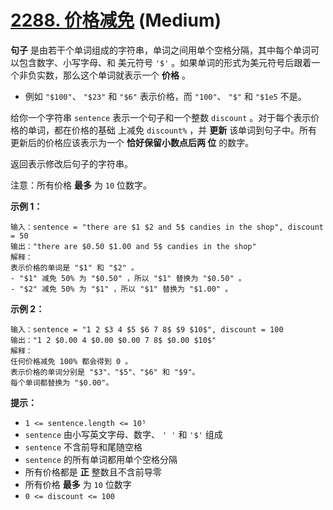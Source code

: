 # [2288. 价格减免][link] (Medium)

[link]: https://leetcode.cn/problems/apply-discount-to-prices/

**句子** 是由若干个单词组成的字符串，单词之间用单个空格分隔，其中每个单词可以包含数字、小写字母、和
美元符号 `'$'` 。如果单词的形式为美元符号后跟着一个非负实数，那么这个单词就表示一个 **价格** 。

- 例如 `"$100"`、 `"$23"` 和 `"$6"` 表示价格，而 `"100"`、 `"$"` 和 `"$1e5` 不是。

给你一个字符串 `sentence` 表示一个句子和一个整数 `discount` 。对于每个表示价格的单词，都在价格的基础
上减免 `discount%` ，并 **更新** 该单词到句子中。所有更新后的价格应该表示为一个 **恰好保留小数点后两
位** 的数字。

返回表示修改后句子的字符串。

注意：所有价格 **最多** 为  `10` 位数字。

**示例 1：**

```
输入：sentence = "there are $1 $2 and 5$ candies in the shop", discount = 50
输出："there are $0.50 $1.00 and 5$ candies in the shop"
解释：
表示价格的单词是 "$1" 和 "$2" 。
- "$1" 减免 50% 为 "$0.50" ，所以 "$1" 替换为 "$0.50" 。
- "$2" 减免 50% 为 "$1" ，所以 "$1" 替换为 "$1.00" 。
```

**示例 2：**

```
输入：sentence = "1 2 $3 4 $5 $6 7 8$ $9 $10$", discount = 100
输出："1 2 $0.00 4 $0.00 $0.00 7 8$ $0.00 $10$"
解释：
任何价格减免 100% 都会得到 0 。
表示价格的单词分别是 "$3"、"$5"、"$6" 和 "$9"。
每个单词都替换为 "$0.00"。
```

**提示：**

- `1 <= sentence.length <= 10⁵`
- `sentence` 由小写英文字母、数字、 `' '` 和 `'$'` 组成
- `sentence` 不含前导和尾随空格
- `sentence` 的所有单词都用单个空格分隔
- 所有价格都是 **正** 整数且不含前导零
- 所有价格 **最多** 为  `10` 位数字
- `0 <= discount <= 100`
